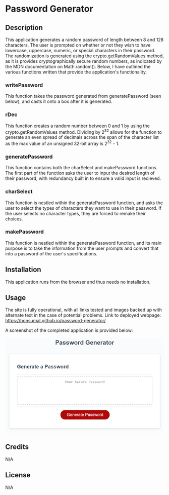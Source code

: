 # Password Generator

## Description

This application generates a random password of length between 8 and 128 characters. The user is prompted on whether or not they wish to have lowercase, uppercase, numeric, or special characters in their password. The randomization is generated using the crypto.getRandomValues method, as it is provides cryptographically secure random numbers, as indicated by the MDN documentation on Math.random(). Below, I have outlined the various functions written that provide the application's functionality.

### writePassword

This function takes the password generated from generatePassword (seen below), and casts it onto a box after it is generated.

### rDec
This function creates a random number between 0 and 1 by using the crypto.getRandomValues method. Dividing by 2<sup>32</sup> allows for the function to generate an even spread of decimals across the span of the character list as the max value of an unsigned 32-bit array is 2<sup>32</sup> - 1.

### generatePassword
This function contains both the charSelect and makePassword functions. The first part of the function asks the user to input the desired length of their password, with redundancy built in to ensure a valid input is recieved.

### charSelect
This function is nestled within the generatePassword function, and asks the user to select the types of characters they want to use in their password. If the user selects no character types, they are forced to remake their choices.

### makePassword
This function is nestled within the generatePassword function, and its main purpose is to take the information from the user prompts and convert that into a password of the user's specifications.

## Installation

This application runs from the browser and thus needs no installation.

## Usage
The site is fully operational, with all links tested and images backed up with alternate text in the case of potential problems. Link to deployed webpage: https://honsumal.github.io/password-generator/

A screenshot of the completed application is provided below:

![Completed Webpage Image](/assets/images/finished-webpage.png)

## Credits

N/A

## License

N/A

